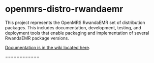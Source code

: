 openmrs-distro-rwandaemr
==========================

This project represents the OpenMRS RwandaEMR set of distribution packages.  This includes documentation, development,
testing, and deployment tools that enable packaging and implementation of several RwandaEMR package versions.

[Documentation is in the wiki located here](https://github.com/PIH/openmrs-distro-rwandaemr/wiki).

============
